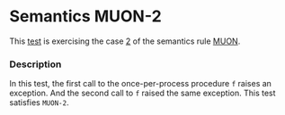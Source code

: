 # Semantics MUON-2

This [test](.) is exercising the case [2](../Readme.md) of the semantics rule [MUON](../../muon/Readme.md).

### Description

In this test, the first call to the once-per-process procedure `f` raises an exception. And the second call to `f` raised the same exception. This test satisfies `MUON-2`.
